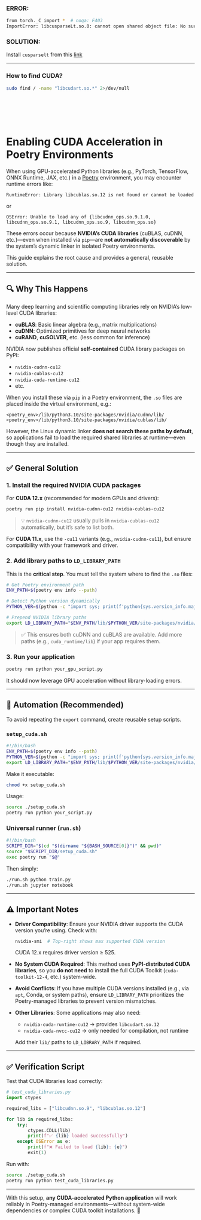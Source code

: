 ### ERROR: ###
```bash
from torch._C import *  # noqa: F403
ImportError: libcusparseLt.so.0: cannot open shared object file: No such file or directory
```
### SOLUTION: ###
Install `cusparselt` from this [link](https://developer.nvidia.com/cusparselt-downloads) 

---
### How to find CUDA?

```bash
sudo find / -name "libcudart.so.*" 2>/dev/null
```
<br> </br>
---
# Enabling CUDA Acceleration in Poetry Environments

When using GPU-accelerated Python libraries (e.g., PyTorch, TensorFlow, ONNX Runtime, JAX, etc.) in a [Poetry](https://python-poetry.org/) environment, you may encounter runtime errors like:

```
RuntimeError: Library libcublas.so.12 is not found or cannot be loaded
```

or

```
OSError: Unable to load any of {libcudnn_ops.so.9.1.0, libcudnn_ops.so.9.1, libcudnn_ops.so.9, libcudnn_ops.so}
```

These errors occur because **NVIDIA’s CUDA libraries** (cuBLAS, cuDNN, etc.)—even when installed via `pip`—are **not automatically discoverable** by the system’s dynamic linker in isolated Poetry environments.

This guide explains the root cause and provides a general, reusable solution.

---

## 🔍 Why This Happens

Many deep learning and scientific computing libraries rely on NVIDIA’s low-level CUDA libraries:
- **cuBLAS**: Basic linear algebra (e.g., matrix multiplications)
- **cuDNN**: Optimized primitives for deep neural networks
- **cuRAND**, **cuSOLVER**, etc. (less common for inference)

NVIDIA now publishes official **self-contained** CUDA library packages on PyPI:
- `nvidia-cudnn-cu12`
- `nvidia-cublas-cu12`
- `nvidia-cuda-runtime-cu12`
- etc.

When you install these via `pip` in a Poetry environment, the `.so` files are placed inside the virtual environment, e.g.:

```
<poetry_env>/lib/python3.10/site-packages/nvidia/cudnn/lib/
<poetry_env>/lib/python3.10/site-packages/nvidia/cublas/lib/
```

However, the Linux dynamic linker **does not search these paths by default**, so applications fail to load the required shared libraries at runtime—even though they are installed.

---

## ✅ General Solution

### 1. Install the required NVIDIA CUDA packages

For **CUDA 12.x** (recommended for modern GPUs and drivers):

```bash
poetry run pip install nvidia-cudnn-cu12 nvidia-cublas-cu12
```

> 💡 `nvidia-cudnn-cu12` usually pulls in `nvidia-cublas-cu12` automatically, but it’s safe to list both.

For **CUDA 11.x**, use the `-cu11` variants (e.g., `nvidia-cudnn-cu11`), but ensure compatibility with your framework and driver.

### 2. Add library paths to `LD_LIBRARY_PATH`

This is the **critical step**. You must tell the system where to find the `.so` files:

```bash
# Get Poetry environment path
ENV_PATH=$(poetry env info --path)

# Detect Python version dynamically
PYTHON_VER=$(python -c "import sys; print(f'python{sys.version_info.major}.{sys.version_info.minor}')")

# Prepend NVIDIA library paths
export LD_LIBRARY_PATH="$ENV_PATH/lib/$PYTHON_VER/site-packages/nvidia/cudnn/lib:$ENV_PATH/lib/$PYTHON_VER/site-packages/nvidia/cublas/lib${LD_LIBRARY_PATH:+:$LD_LIBRARY_PATH}"
```

> ✅ This ensures both cuDNN and cuBLAS are available. Add more paths (e.g., `cuda_runtime/lib`) if your app requires them.

### 3. Run your application

```bash
poetry run python your_gpu_script.py
```

It should now leverage GPU acceleration without library-loading errors.

---

## 🧰 Automation (Recommended)

To avoid repeating the `export` command, create reusable setup scripts.

### `setup_cuda.sh`
```bash
#!/bin/bash
ENV_PATH=$(poetry env info --path)
PYTHON_VER=$(python -c "import sys; print(f'python{sys.version_info.major}.{sys.version_info.minor}')")
export LD_LIBRARY_PATH="$ENV_PATH/lib/$PYTHON_VER/site-packages/nvidia/cudnn/lib:$ENV_PATH/lib/$PYTHON_VER/site-packages/nvidia/cublas/lib${LD_LIBRARY_PATH:+:$LD_LIBRARY_PATH}"
```

Make it executable:
```bash
chmod +x setup_cuda.sh
```

Usage:
```bash
source ./setup_cuda.sh
poetry run python your_script.py
```

### Universal runner (`run.sh`)
```bash
#!/bin/bash
SCRIPT_DIR="$(cd "$(dirname "${BASH_SOURCE[0]}")" && pwd)"
source "$SCRIPT_DIR/setup_cuda.sh"
exec poetry run "$@"
```

Then simply:
```bash
./run.sh python train.py
./run.sh jupyter notebook
```

---

## ⚠️ Important Notes

- **Driver Compatibility**: Ensure your NVIDIA driver supports the CUDA version you’re using. Check with:
  ```bash
  nvidia-smi  # Top-right shows max supported CUDA version
  ```
  CUDA 12.x requires driver version ≥ 525.

- **No System CUDA Required**: This method uses **PyPI-distributed CUDA libraries**, so you **do not need** to install the full CUDA Toolkit (`cuda-toolkit-12-4`, etc.) system-wide.

- **Avoid Conflicts**: If you have multiple CUDA versions installed (e.g., via `apt`, Conda, or system paths), ensure `LD_LIBRARY_PATH` prioritizes the Poetry-managed libraries to prevent version mismatches.

- **Other Libraries**: Some applications may also need:
  - `nvidia-cuda-runtime-cu12` → provides `libcudart.so.12`
  - `nvidia-cuda-nvcc-cu12` → only needed for compilation, not runtime

  Add their `lib/` paths to `LD_LIBRARY_PATH` if required.

---

## ✅ Verification Script

Test that CUDA libraries load correctly:

```python
# test_cuda_libraries.py
import ctypes

required_libs = ["libcudnn.so.9", "libcublas.so.12"]

for lib in required_libs:
    try:
        ctypes.CDLL(lib)
        print(f"✅ {lib} loaded successfully")
    except OSError as e:
        print(f"❌ Failed to load {lib}: {e}")
        exit(1)
```

Run with:
```bash
source ./setup_cuda.sh
poetry run python test_cuda_libraries.py
```

---

With this setup, **any CUDA-accelerated Python application** will work reliably in Poetry-managed environments—without system-wide dependencies or complex CUDA toolkit installations. 🚀
